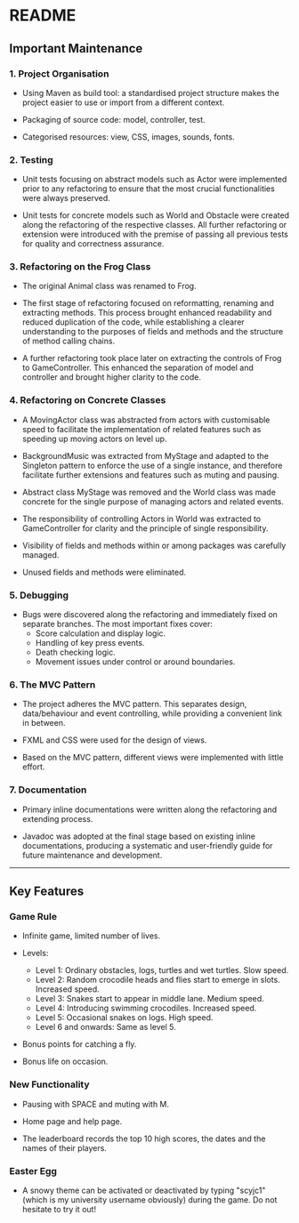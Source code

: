 # README

## Important Maintenance

### 1. Project Organisation

* Using Maven as build tool: a standardised project structure makes the project easier to use or import from a different context.

* Packaging of source code: model, controller, test.

* Categorised resources: view, CSS, images, sounds, fonts.

### 2. Testing

* Unit tests focusing on abstract models such as Actor were implemented prior to any refactoring to ensure that the most crucial functionalities were always preserved.

* Unit tests for concrete models such as World and Obstacle were created along the refactoring of the respective classes. All further refactoring or extension were introduced with the premise of passing all previous tests for quality and correctness assurance.

### 3. Refactoring on the Frog Class

* The original Animal class was renamed to Frog.

* The first stage of refactoring focused on reformatting, renaming and extracting methods. This process brought enhanced readability and reduced duplication of the code, while establishing a clearer understanding to the purposes of fields and methods and the structure of method calling chains.

* A further refactoring took place later on extracting the controls of Frog to GameController. This enhanced the separation of model and controller and brought higher clarity to the code.

### 4. Refactoring on Concrete Classes

* A MovingActor class was abstracted from actors with customisable speed to facilitate the implementation of related features such as speeding up moving actors on level up.

* BackgroundMusic was extracted from MyStage and adapted to the Singleton pattern to enforce the use of a single instance, and therefore facilitate further extensions and features such as muting and pausing.

* Abstract class MyStage was removed and the World class was made concrete for the single purpose of managing actors and related events.

* The responsibility of controlling Actors in World was extracted to GameController for clarity and the principle of single responsibility.

* Visibility of fields and methods within or among packages was carefully managed.

* Unused fields and methods were eliminated.

### 5. Debugging

* Bugs were discovered along the refactoring and immediately fixed on separate branches. The most important fixes cover:  
    * Score calculation and display logic.
    * Handling of key press events.
    * Death checking logic.
    * Movement issues under control or around boundaries.

### 6. The MVC Pattern

* The project adheres the MVC pattern. This separates design, data/behaviour and event controlling, while providing a convenient link in between.

* FXML and CSS were used for the design of views.

* Based on the MVC pattern, different views were implemented with little effort.

### 7. Documentation

* Primary inline documentations were written along the refactoring and extending process.

* Javadoc was adopted at the final stage based on existing inline documentations, producing a systematic and user-friendly guide for future maintenance and development.

---

## Key Features

### Game Rule

* Infinite game, limited number of lives.

* Levels:
    * Level 1: Ordinary obstacles, logs, turtles and wet turtles. Slow speed.
    * Level 2: Random crocodile heads and flies start to emerge in slots. Increased speed.
    * Level 3: Snakes start to appear in middle lane. Medium speed.
    * Level 4: Introducing swimming crocodiles. Increased speed.
    * Level 5: Occasional snakes on logs. High speed.
    * Level 6 and onwards: Same as level 5.

* Bonus points for catching a fly.

* Bonus life on occasion.

### New Functionality

* Pausing with SPACE and muting with M.

* Home page and help page.

* The leaderboard records the top 10 high scores, the dates and the names of their players.

### Easter Egg

* A snowy theme can be activated or deactivated by typing "scyjc1" (which is my university username obviously) during the game. Do not hesitate to try it out!

